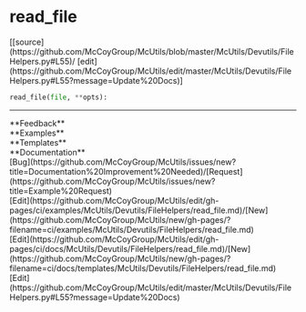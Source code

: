 # <a id="McUtils.Devutils.FileHelpers.read_file">read_file</a>
<div class="docs-source-link" markdown="1">
[[source](https://github.com/McCoyGroup/McUtils/blob/master/McUtils/Devutils/FileHelpers.py#L55)/
[edit](https://github.com/McCoyGroup/McUtils/edit/master/McUtils/Devutils/FileHelpers.py#L55?message=Update%20Docs)]
</div>

```python
read_file(file, **opts): 
```













---


<div markdown="1" class="text-secondary">
<div class="container">
  <div class="row">
   <div class="col" markdown="1">
**Feedback**   
</div>
   <div class="col" markdown="1">
**Examples**   
</div>
   <div class="col" markdown="1">
**Templates**   
</div>
   <div class="col" markdown="1">
**Documentation**   
</div>
   <div class="col" markdown="1">
   
</div>
   <div class="col" markdown="1">
   
</div>
   <div class="col" markdown="1">
   
</div>
</div>
  <div class="row">
   <div class="col" markdown="1">
[Bug](https://github.com/McCoyGroup/McUtils/issues/new?title=Documentation%20Improvement%20Needed)/[Request](https://github.com/McCoyGroup/McUtils/issues/new?title=Example%20Request)   
</div>
   <div class="col" markdown="1">
[Edit](https://github.com/McCoyGroup/McUtils/edit/gh-pages/ci/examples/McUtils/Devutils/FileHelpers/read_file.md)/[New](https://github.com/McCoyGroup/McUtils/new/gh-pages/?filename=ci/examples/McUtils/Devutils/FileHelpers/read_file.md)   
</div>
   <div class="col" markdown="1">
[Edit](https://github.com/McCoyGroup/McUtils/edit/gh-pages/ci/docs/McUtils/Devutils/FileHelpers/read_file.md)/[New](https://github.com/McCoyGroup/McUtils/new/gh-pages/?filename=ci/docs/templates/McUtils/Devutils/FileHelpers/read_file.md)   
</div>
   <div class="col" markdown="1">
[Edit](https://github.com/McCoyGroup/McUtils/edit/master/McUtils/Devutils/FileHelpers.py#L55?message=Update%20Docs)   
</div>
   <div class="col" markdown="1">
   
</div>
   <div class="col" markdown="1">
   
</div>
   <div class="col" markdown="1">
   
</div>
</div>
</div>
</div>